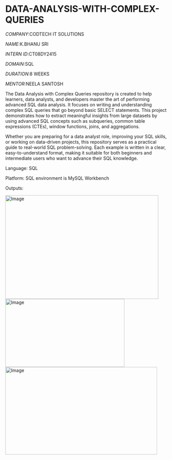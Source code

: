 # DATA-ANALYSIS-WITH-COMPLEX-QUERIES

*COMPANY*:CODTECH IT SOLUTIONS

*NAME*:K.BHANU SRI

*INTERN ID*:CT08DY2415

*DOMAIN*:SQL

*DURATION*:8 WEEKS

*MENTOR*:NEELA SANTOSH

The Data Analysis with Complex Queries repository is created to help learners, data analysts, and developers master the art of performing advanced SQL data analysis. It focuses on writing and understanding complex SQL queries that go beyond basic SELECT statements. This project demonstrates how to extract meaningful insights from large datasets by using advanced SQL concepts such as subqueries, common table expressions (CTEs), window functions, joins, and aggregations.

Whether you are preparing for a data analyst role, improving your SQL skills, or working on data-driven projects, this repository serves as a practical guide to real-world SQL problem-solving. Each example is written in a clear, easy-to-understand format, making it suitable for both beginners and intermediate users who want to advance their SQL knowledge.
 
Language: SQL

Platform: SQL environment is MySQL Workbench

Outputs:

<img width="478" height="323" alt="Image" src="https://github.com/user-attachments/assets/3b8b764b-843c-4678-b446-4329ce3bd770" />


<img width="372" height="212" alt="Image" src="https://github.com/user-attachments/assets/28651db4-174c-4efb-b689-1d92e361d260" />


<img width="474" height="273" alt="Image" src="https://github.com/user-attachments/assets/45c0fabf-0228-44a8-8283-4e977cf696c3" />

